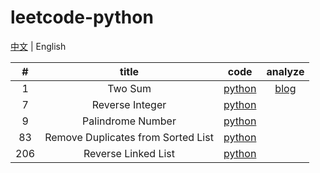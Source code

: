 # leetcode-python

[中文](README_zh-cn.md)  | English

|  #   |               title                |                          code                          |                    analyze                     |
| :--: | :--------------------------------: | :----------------------------------------------------: | :--------------------------------------------: |
|  1   |              Two Sum               |               [python](src/1-two-sum.py)               | [blog](https://sssis.me/leetcode-two-sum.html) |
|  7   |          Reverse Integer           |           [python](src/7-reverse-integer.py)           |                                                |
|  9   |         Palindrome Number          |          [python](src/9-palindrome-number.py)          |                                                |
|  83  | Remove Duplicates from Sorted List | [python](src/83-remove-duplicates-from-sorted-list.py) |                                                |
| 206  |        Reverse Linked List         |        [python](src/206-reverse-linked-list.py)        |                                                |

